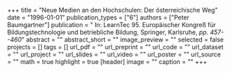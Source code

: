 +++
title = "Neue Medien an den Hochschulen: Der österreichische Weg"
date = "1996-01-01"
publication_types = ["6"]
authors = ["Peter Baumgartner"]
publication = " In: LearnTec 95. Europäischer Kongreß für Bildungstechnologie und betriebliche Bildung, Springer, Karlsruhe, _pp. 457--460_"
abstract = ""
abstract_short = ""
image_preview = ""
selected = false
projects = []
tags = []
url_pdf = ""
url_preprint = ""
url_code = ""
url_dataset = ""
url_project = ""
url_slides = ""
url_video = ""
url_poster = ""
url_source = ""
math = true
highlight = true
[header]
image = ""
caption = ""
+++
